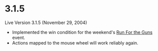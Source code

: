 # 3.1.5

Live Version 3.1.5 (November 29, 2004)

- Implemented the win condition for the weekend's
  [Run For the Guns](../archive/events/Run_For_the_Guns.md) event.
- Actions mapped to the mouse wheel will work reliably again.
